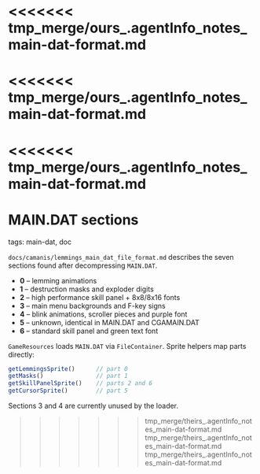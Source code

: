 <<<<<<< tmp_merge/ours_.agentInfo_notes_main-dat-format.md
=======
<<<<<<< tmp_merge/ours_.agentInfo_notes_main-dat-format.md
=======
<<<<<<< tmp_merge/ours_.agentInfo_notes_main-dat-format.md
=======
# MAIN.DAT sections

tags: main-dat, doc

`docs/camanis/lemmings_main_dat_file_format.md` describes the seven sections found after decompressing `MAIN.DAT`.

- **0** – lemming animations
- **1** – destruction masks and exploder digits
- **2** – high performance skill panel + 8x8/8x16 fonts
- **3** – main menu backgrounds and F-key signs
- **4** – blink animations, scroller pieces and purple font
- **5** – unknown, identical in MAIN.DAT and CGAMAIN.DAT
- **6** – standard skill panel and green text font

`GameResources` loads `MAIN.DAT` via `FileContainer`. Sprite helpers map parts directly:

```javascript
getLemmingsSprite()      // part 0
getMasks()               // part 1
getSkillPanelSprite()    // parts 2 and 6
getCursorSprite()        // part 5
```

Sections 3 and 4 are currently unused by the loader.
>>>>>>> tmp_merge/theirs_.agentInfo_notes_main-dat-format.md
>>>>>>> tmp_merge/theirs_.agentInfo_notes_main-dat-format.md
>>>>>>> tmp_merge/theirs_.agentInfo_notes_main-dat-format.md
